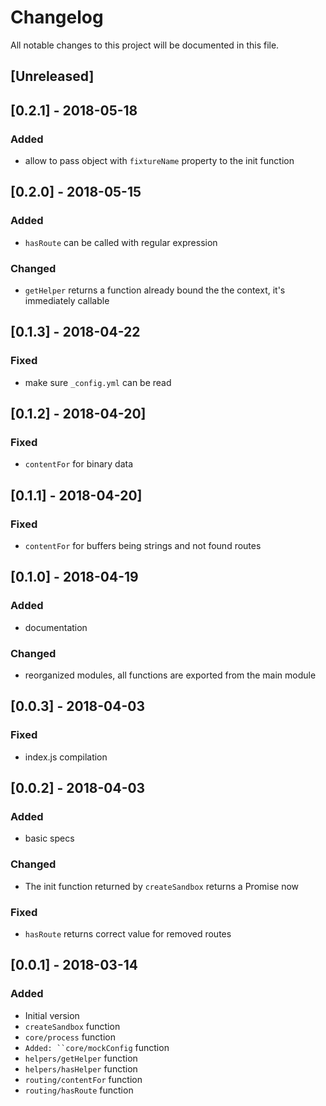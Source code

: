 # Changelog
All notable changes to this project will be documented in this file.

## [Unreleased]

## [0.2.1] - 2018-05-18
### Added
 - allow to pass object with `fixtureName` property to the init function

## [0.2.0] - 2018-05-15
### Added
 - `hasRoute` can be called with regular expression

### Changed
 - `getHelper` returns a function already bound the the context, it's immediately callable

## [0.1.3] - 2018-04-22
### Fixed
 - make sure `_config.yml` can be read

## [0.1.2] - 2018-04-20]
### Fixed
 - `contentFor` for binary data

## [0.1.1] - 2018-04-20]
### Fixed
 - `contentFor` for buffers being strings and not found routes

## [0.1.0] - 2018-04-19
### Added
 - documentation

### Changed
 - reorganized modules, all functions are exported from the main module

## [0.0.3] - 2018-04-03
### Fixed
- index.js compilation

## [0.0.2] - 2018-04-03
### Added
- basic specs

### Changed
- The init function returned by `createSandbox` returns a Promise now

### Fixed
- `hasRoute` returns correct value for removed routes

## [0.0.1] - 2018-03-14
### Added
- Initial version
- `createSandbox` function
- `core/process` function
- `Added: ``core/mockConfig` function
- `helpers/getHelper` function
- `helpers/hasHelper` function
- `routing/contentFor` function
- `routing/hasRoute` function
